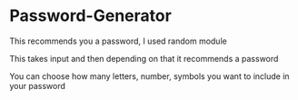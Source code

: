 # Password-Generator

This recommends you a  password, I used random module 

This takes input and then depending on that it recommends a password

You can choose how many letters, number, symbols you want to include in your password
